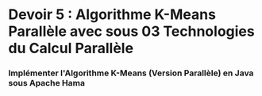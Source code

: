 # Devoir 5 : Algorithme K-Means Parallèle avec sous 03 Technologies du Calcul Parallèle

### Implémenter l'Algorithme K-Means (Version Parallèle) en Java sous Apache Hama
